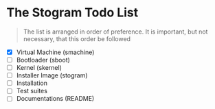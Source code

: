 # The Stogram Todo List

> The list is arranged in order of preference. It is important, but not necessary, that this order be followed

- [x] Virtual Machine (smachine)
- [ ] Bootloader (sboot)
- [ ] Kernel (skernel)
- [ ] Installer Image (stogram)
- [ ] Installation
- [ ] Test suites
- [ ] Documentations (README)
